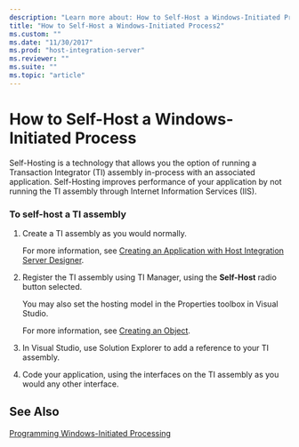 ```yaml
---
description: "Learn more about: How to Self-Host a Windows-Initiated Process"
title: "How to Self-Host a Windows-Initiated Process2"
ms.custom: ""
ms.date: "11/30/2017"
ms.prod: "host-integration-server"
ms.reviewer: ""
ms.suite: ""
ms.topic: "article"
---
```

# How to Self-Host a Windows-Initiated Process
Self-Hosting is a technology that allows you the option of running a Transaction Integrator (TI) assembly in-process with an associated application. Self-Hosting improves performance of your application by not running the TI assembly through Internet Information Services (IIS).  
  
### To self-host a TI assembly  
  
1.  Create a TI assembly as you would normally.  
  
     For more information, see [Creating an Application with Host Integration Server Designer](../core/creating-an-application-with-host-integration-server-designer1.md).  
  
2.  Register the TI assembly using TI Manager, using the **Self-Host** radio button selected.  
  
     You may also set the hosting model in the Properties toolbox in Visual Studio.  
  
     For more information, see [Creating an Object](./creating-an-object2.md).  
  
3.  In Visual Studio, use Solution Explorer to add a reference to your TI assembly.  
  
4.  Code your application, using the interfaces on the TI assembly as you would any other interface.  
  
## See Also  
 [Programming Windows-Initiated Processing](../core/programming-windows-initiated-processing1.md)
